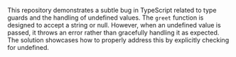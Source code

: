 This repository demonstrates a subtle bug in TypeScript related to type guards and the handling of undefined values.  The `greet` function is designed to accept a string or null. However, when an undefined value is passed, it throws an error rather than gracefully handling it as expected. The solution showcases how to properly address this by explicitly checking for undefined. 